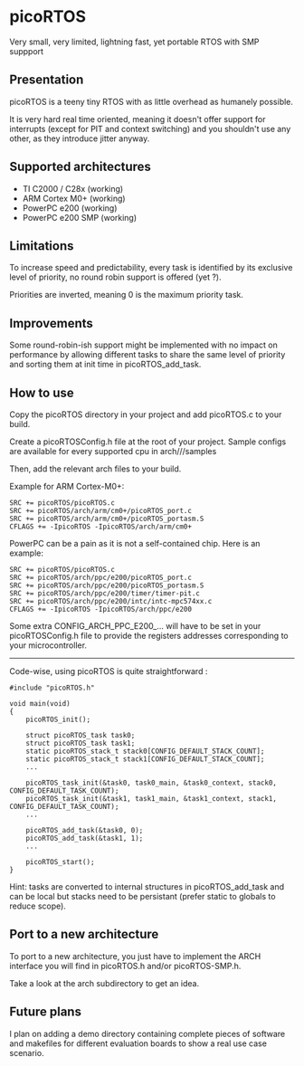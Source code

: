 # picoRTOS
Very small, very limited, lightning fast, yet portable RTOS with SMP suppport

## Presentation
picoRTOS is a teeny tiny RTOS with as little overhead as humanely possible.

It is very hard real time oriented, meaning it doesn't offer support for interrupts
(except for PIT and context switching) and you shouldn't use any other, as they introduce
jitter anyway.

## Supported architectures

 - TI C2000 / C28x (working)
 - ARM Cortex M0+ (working)
 - PowerPC e200 (working)
 - PowerPC e200 SMP (working)

## Limitations
To increase speed and predictability, every task is identified by its exclusive
level of priority, no round robin support is offered (yet ?).

Priorities are inverted, meaning 0 is the maximum priority task.

## Improvements
Some round-robin-ish support might be implemented with no impact on performance
by allowing different tasks to share the same level of priority and sorting
them at init time in picoRTOS_add_task.

## How to use
Copy the picoRTOS directory in your project and add picoRTOS.c to your build.

Create a picoRTOSConfig.h file at the root of your project.
Sample configs are available for every supported cpu in arch///samples

Then, add the relevant arch files to your build.

Example for ARM Cortex-M0+:

    SRC += picoRTOS/picoRTOS.c
    SRC += picoRTOS/arch/arm/cm0+/picoRTOS_port.c
    SRC += picoRTOS/arch/arm/cm0+/picoRTOS_portasm.S
    CFLAGS += -IpicoRTOS -IpicoRTOS/arch/arm/cm0+

PowerPC can be a pain as it is not a self-contained chip. Here is an example:

    SRC += picoRTOS/picoRTOS.c
    SRC += picoRTOS/arch/ppc/e200/picoRTOS_port.c
    SRC += picoRTOS/arch/ppc/e200/picoRTOS_portasm.S
    SRC += picoRTOS/arch/ppc/e200/timer/timer-pit.c
    SRC += picoRTOS/arch/ppc/e200/intc/intc-mpc574xx.c
    CFLAGS += -IpicoRTOS -IpicoRTOS/arch/ppc/e200

Some extra CONFIG_ARCH_PPC_E200_... will have to be set in your picoRTOSConfig.h
file to provide the registers addresses corresponding to your microcontroller.

---

Code-wise, using picoRTOS is quite straightforward :

    #include "picoRTOS.h"
    
    void main(void)
    {
        picoRTOS_init();
    
        struct picoRTOS_task task0;
        struct picoRTOS_task task1;
        static picoRTOS_stack_t stack0[CONFIG_DEFAULT_STACK_COUNT];
        static picoRTOS_stack_t stack1[CONFIG_DEFAULT_STACK_COUNT];
        ...
    
        picoRTOS_task_init(&task0, task0_main, &task0_context, stack0, CONFIG_DEFAULT_TASK_COUNT);
        picoRTOS_task_init(&task1, task1_main, &task1_context, stack1, CONFIG_DEFAULT_TASK_COUNT);
        ...
    
        picoRTOS_add_task(&task0, 0);
        picoRTOS_add_task(&task1, 1);
        ...
    
        picoRTOS_start();
    }

Hint: tasks are converted to internal structures in picoRTOS_add_task and can be local
but stacks need to be persistant (prefer static to globals to reduce scope).

## Port to a new architecture

To port to a new architecture, you just have to implement the ARCH interface you
will find in picoRTOS.h and/or picoRTOS-SMP.h.

Take a look at the arch subdirectory to get an idea.

## Future plans

I plan on adding a demo directory containing complete pieces of software and
makefiles for different evaluation boards to show a real use case scenario.
